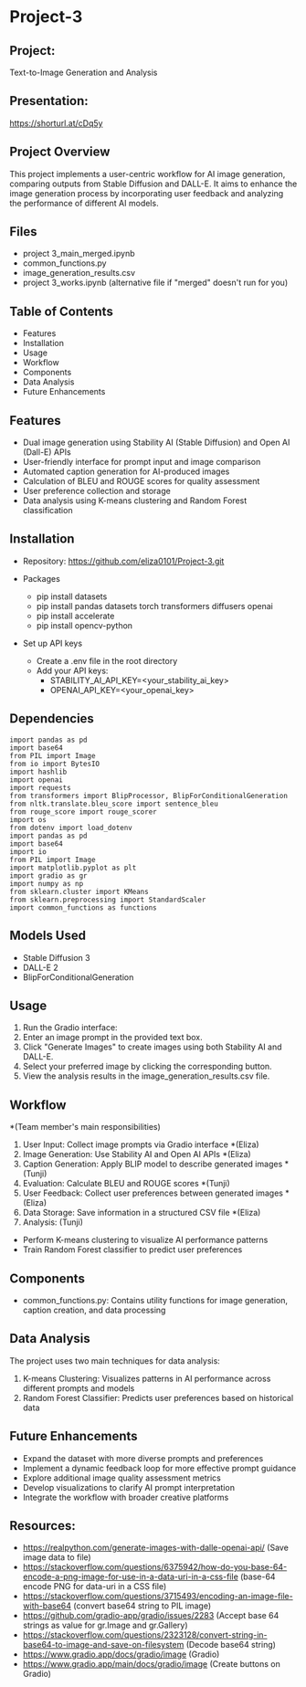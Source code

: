 # Project-3 

## Project: 
Text-to-Image Generation and Analysis

## Presentation: 
https://shorturl.at/cDq5y  

## Project Overview
This project implements a user-centric workflow for AI image generation, comparing outputs from Stable Diffusion and DALL-E. It aims to enhance the image generation process by incorporating user feedback and analyzing the performance of different AI models.

## Files
* project 3_main_merged.ipynb
* common_functions.py
* image_generation_results.csv
* project 3_works.ipynb (alternative file if "merged" doesn't run for you)

## Table of Contents
* Features
* Installation
* Usage
* Workflow
* Components
* Data Analysis
* Future Enhancements

## Features
* Dual image generation using Stability AI (Stable Diffusion) and Open AI (Dall-E) APIs
* User-friendly interface for prompt input and image comparison
* Automated caption generation for AI-produced images
* Calculation of BLEU and ROUGE scores for quality assessment
* User preference collection and storage
* Data analysis using K-means clustering and Random Forest classification

## Installation

* Repository:
https://github.com/eliza0101/Project-3.git 

* Packages
    - pip install datasets
    - pip install pandas datasets torch transformers diffusers openai
    - pip install accelerate
    - pip install opencv-python

* Set up API keys
  - Create a .env file in the root directory
  - Add your API keys:
    - STABILITY_AI_API_KEY=<your_stability_ai_key>
    - OPENAI_API_KEY=<your_openai_key>

## Dependencies 
```
import pandas as pd
import base64
from PIL import Image
from io import BytesIO
import hashlib
import openai
import requests
from transformers import BlipProcessor, BlipForConditionalGeneration
from nltk.translate.bleu_score import sentence_bleu
from rouge_score import rouge_scorer
import os
from dotenv import load_dotenv
import pandas as pd
import base64
import io
from PIL import Image
import matplotlib.pyplot as plt
import gradio as gr
import numpy as np
from sklearn.cluster import KMeans
from sklearn.preprocessing import StandardScaler
import common_functions as functions
```

## Models Used
* Stable Diffusion 3
* DALL-E 2
* BlipForConditionalGeneration

## Usage
1. Run the Gradio interface:
2. Enter an image prompt in the provided text box.
3. Click "Generate Images" to create images using both Stability AI and DALL-E.
4. Select your preferred image by clicking the corresponding button.
5. View the analysis results in the image_generation_results.csv file.

## Workflow
*(Team member's main responsibilities)
1. User Input: Collect image prompts via Gradio interface *(Eliza)
2. Image Generation: Use Stability AI and Open AI APIs *(Eliza)
3. Caption Generation: Apply BLIP model to describe generated images *(Tunji)
4. Evaluation: Calculate BLEU and ROUGE scores *(Tunji)
5. User Feedback: Collect user preferences between generated images *(Eliza)
6. Data Storage: Save information in a structured CSV file *(Eliza)
7. Analysis: (Tunji)
* Perform K-means clustering to visualize AI performance patterns
* Train Random Forest classifier to predict user preferences

## Components
* common_functions.py: Contains utility functions for image generation, caption creation, and data processing

## Data Analysis
The project uses two main techniques for data analysis:
1. K-means Clustering: Visualizes patterns in AI performance across different prompts and models
2. Random Forest Classifier: Predicts user preferences based on historical data

## Future Enhancements
* Expand the dataset with more diverse prompts and preferences
* Implement a dynamic feedback loop for more effective prompt guidance
* Explore additional image quality assessment metrics
* Develop visualizations to clarify AI prompt interpretation
* Integrate the workflow with broader creative platforms

## Resources: 
- https://realpython.com/generate-images-with-dalle-openai-api/ (Save image data to file)
- https://stackoverflow.com/questions/6375942/how-do-you-base-64-encode-a-png-image-for-use-in-a-data-uri-in-a-css-file (base-64 encode PNG for data-uri in a CSS file)
- https://stackoverflow.com/questions/3715493/encoding-an-image-file-with-base64  (convert base64 string to PIL image)
- https://github.com/gradio-app/gradio/issues/2283 (Accept base 64 strings as value for 
gr.Image and gr.Gallery)
- https://stackoverflow.com/questions/2323128/convert-string-in-base64-to-image-and-save-on-filesystem (Decode base64 string)
- https://www.gradio.app/docs/gradio/image (Gradio)
- https://www.gradio.app/main/docs/gradio/image (Create buttons on Gradio)
